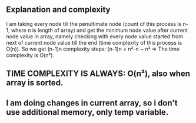 ## Explanation and complexity

  I am taking every node till the penultimate node (count of this process is n-1, where n is length of array)
 and get the minimum node value after current node value in array, namely checking with every node value started
 from next of current node value till the end (time complexity of this process is O(n)).
  So we get (n-1)n complexity steps: (n-1)n = n²-n ~ n² => The time complexity is O(n²).
##  TIME COMPLEXITY IS ALWAYS: O(n²), also when array is sorted.
##  I am doing changes in current array, so i don't use additional memory, only temp variable.
